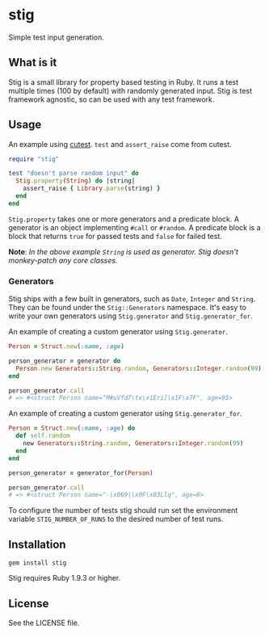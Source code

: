 # stig

Simple test input generation.

## What is it

Stig is a small library for property based testing in Ruby. It runs a test
multiple times (100 by default) with randomly generated input. Stig is test
framework agnostic, so can be used with any test framework.

## Usage

An example using [cutest][cutest]. `test` and `assert_raise` come from cutest.

```ruby
require "stig"

test "doesn't parse random input" do
  Stig.property(String) do |string|
    assert_raise { Library.parse(string) }
  end
end
```

`Stig.property` takes one or more generators and a predicate block. A generator
is an object implementing `#call` or `#random`. A predicate block is a block
that returns `true` for passed tests and `false` for failed test.

**Note**: *In the above example `String` is used as generator. Stig doesn't
monkey-patch any core classes.*

### Generators

Stig ships with a few built in generators, such as `Date`, `Integer` and 
`String`. They can be found under the `Stig::Generators` namespace. It's easy to
write your own generators using `Stig.generator` and `Stig.generator_for`.

An example of creating a custom generator using `Stig.generator`.

```ruby
Person = Struct.new(:name, :age)

person_generator = generator do
  Person.new Generators::String.random, Generators::Integer.random(99)
end

person_generator.call
# => #<struct Person name="M#uVfd7\tx\x1Eri]\x1F\x7F", age=95>
```

An example of creating a custom generator using `Stig.generator_for`.

```ruby
Person = Struct.new(:name, :age) do
  def self.random
    new Generators::String.random, Generators::Integer.random(99)
  end
end

person_generator = generator_for(Person)

person_generator.call
# => #<struct Person name="-\x069|\x0F\x03Llq", age=6>
```

To configure the number of tests stig should run set the environment variable 
`STIG_NUMBER_OF_RUNS` to the desired number of test runs.

[cutest]: https://github.com/djanowski/cutest

## Installation

`gem install stig`

Stig requires Ruby 1.9.3 or higher.

## License

See the LICENSE file.
